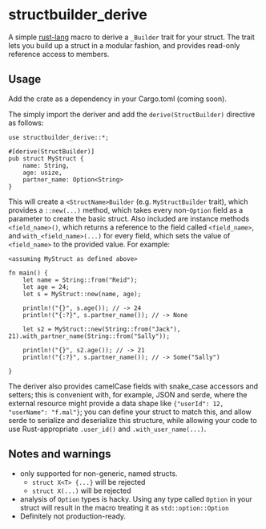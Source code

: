 # structbuilder_derive

A simple [rust-lang](https://www.rust-lang.org) macro to derive a `_Builder` trait for your struct. The trait lets you build up a struct in a modular fashion, and provides read-only reference access to members. 

## Usage

Add the crate as a dependency in your Cargo.toml (coming soon).


The simply import the deriver and add the `derive(StructBuilder)` directive as follows:

```
use structbuilder_derive::*;

#[derive(StructBuilder)]
pub struct MyStruct {
    name: String,
    age: usize,
    partner_name: Option<String>
}
```

This will create a `<StructName>Builder` (e.g. `MyStructBuilder` trait), which provides a `::new(...)` method, which takes every non-`Option` field as a parameter to create the basic struct. Also included are instance methods `<field_name>()`, which returns a reference to the field called `<field_name>`, and `with_<field_name>(...)` for every field, which sets the value of `<field_name>` to the provided value. For example:

```
<assuming MyStruct as defined above>

fn main() {
    let name = String::from("Reid");
    let age = 24;
    let s = MyStruct::new(name, age);

    println!("{}", s.age()); // -> 24
    println!("{:?}", s.partner_name()); // -> None

    let s2 = MyStruct::new(String::from("Jack"), 21).with_partner_name(String::from("Sally"));

    println!("{}", s2.age()); // -> 21
    println!("{:?}", s.partner_name()); // -> Some("Sally")

}
```

The deriver also provides camelCase fields with snake_case accessors and setters; this is convenient with, for example, JSON and serde, where the external resource might provide a data shape like `{"userId": 12, "userName": "f.mal"}`; you can define your struct to match this, and allow serde to serialize and deserialize this structure, while allowing your code to use Rust-appropriate `.user_id()` and `.with_user_name(...)`.


## Notes and warnings

- only supported for non-generic, named structs. 
  - `struct X<T> {...}` will be rejected
  - `struct X(...)` will be rejected
- analysis of `Option` types is hacky. Using any type called `Option` in your struct will result in the macro treating it as `std::option::Option`
- Definitely not production-ready. 

